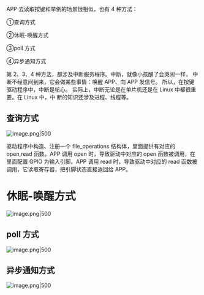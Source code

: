 APP 去读取按键和举例的场景很相似，也有 4 种方法：

①查询方式

②休眠-唤醒方式

③poll 方式

④异步通知方式

  

第 2、3、4 种方法，都涉及中断服务程序。中断，就像小孩醒了会哭闹一样， 中断不经意间到来，它会做某些事情：唤醒 APP、向 APP 发信号。 所以，在按键驱动程序中，中断是核心。 实际上，中断无论是在单片机还是在 Linux 中都很重要。在 Linux 中，中 断的知识还涉及进程、线程等。

  

## 查询方式

![image.png|500](https://my-obsidian-image.oss-cn-guangzhou.aliyuncs.com/2025/06/1684afce97614e07c3f1d6976fbf79f2.png)


驱动程序中构造、注册一个 file_operations 结构体，里面提供有对应的 open,read 函数。APP 调用 open 时，导致驱动中对应的 open 函数被调用，在 里面配置 GPIO 为输入引脚。APP 调用 read 时，导致驱动中对应的 read 函数被 调用，它读取寄存器，把引脚状态直接返回给 APP。

  

# 休眠-唤醒方式
![image.png|500](https://my-obsidian-image.oss-cn-guangzhou.aliyuncs.com/2025/06/f24f1cb49b76b2688e55e21d19575eff.png)


  

## poll 方式

![image.png|500](https://my-obsidian-image.oss-cn-guangzhou.aliyuncs.com/2025/06/a6f07e643ca2f41920e143ea4b72199e.png)


  

## 异步通知方式

![image.png|500](https://my-obsidian-image.oss-cn-guangzhou.aliyuncs.com/2025/06/15d10ff3de6a75f4b793c4728e4172cf.png)
